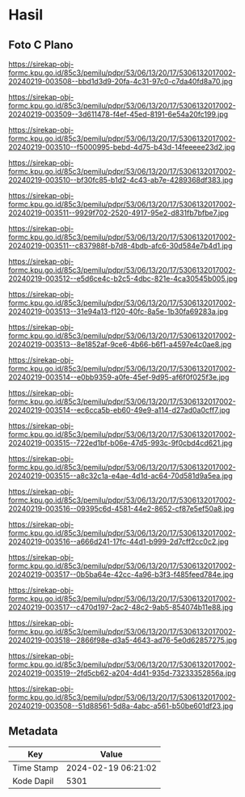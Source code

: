 # Hasil

## Foto C Plano

https://sirekap-obj-formc.kpu.go.id/85c3/pemilu/pdpr/53/06/13/20/17/5306132017002-20240219-003508--bbd1d3d9-20fa-4c31-97c0-c7da40fd8a70.jpg

https://sirekap-obj-formc.kpu.go.id/85c3/pemilu/pdpr/53/06/13/20/17/5306132017002-20240219-003509--3d611478-f4ef-45ed-8191-6e54a20fc199.jpg

https://sirekap-obj-formc.kpu.go.id/85c3/pemilu/pdpr/53/06/13/20/17/5306132017002-20240219-003510--f5000995-bebd-4d75-b43d-14feeeee23d2.jpg

https://sirekap-obj-formc.kpu.go.id/85c3/pemilu/pdpr/53/06/13/20/17/5306132017002-20240219-003510--bf30fc85-b1d2-4c43-ab7e-4289368df383.jpg

https://sirekap-obj-formc.kpu.go.id/85c3/pemilu/pdpr/53/06/13/20/17/5306132017002-20240219-003511--9929f702-2520-4917-95e2-d831fb7bfbe7.jpg

https://sirekap-obj-formc.kpu.go.id/85c3/pemilu/pdpr/53/06/13/20/17/5306132017002-20240219-003511--c837988f-b7d8-4bdb-afc6-30d584e7b4d1.jpg

https://sirekap-obj-formc.kpu.go.id/85c3/pemilu/pdpr/53/06/13/20/17/5306132017002-20240219-003512--e5d6ce4c-b2c5-4dbc-821e-4ca30545b005.jpg

https://sirekap-obj-formc.kpu.go.id/85c3/pemilu/pdpr/53/06/13/20/17/5306132017002-20240219-003513--31e94a13-f120-40fc-8a5e-1b30fa69283a.jpg

https://sirekap-obj-formc.kpu.go.id/85c3/pemilu/pdpr/53/06/13/20/17/5306132017002-20240219-003513--8e1852af-9ce6-4b66-b6f1-a4597e4c0ae8.jpg

https://sirekap-obj-formc.kpu.go.id/85c3/pemilu/pdpr/53/06/13/20/17/5306132017002-20240219-003514--e0bb9359-a0fe-45ef-9d95-af6f0f025f3e.jpg

https://sirekap-obj-formc.kpu.go.id/85c3/pemilu/pdpr/53/06/13/20/17/5306132017002-20240219-003514--ec6cca5b-eb60-49e9-a114-d27ad0a0cff7.jpg

https://sirekap-obj-formc.kpu.go.id/85c3/pemilu/pdpr/53/06/13/20/17/5306132017002-20240219-003515--722ed1bf-b06e-47d5-993c-9f0cbd4cd621.jpg

https://sirekap-obj-formc.kpu.go.id/85c3/pemilu/pdpr/53/06/13/20/17/5306132017002-20240219-003515--a8c32c1a-e4ae-4d1d-ac64-70d581d9a5ea.jpg

https://sirekap-obj-formc.kpu.go.id/85c3/pemilu/pdpr/53/06/13/20/17/5306132017002-20240219-003516--09395c6d-4581-44e2-8652-cf87e5ef50a8.jpg

https://sirekap-obj-formc.kpu.go.id/85c3/pemilu/pdpr/53/06/13/20/17/5306132017002-20240219-003516--a666d241-17fc-44d1-b999-2d7cff2cc0c2.jpg

https://sirekap-obj-formc.kpu.go.id/85c3/pemilu/pdpr/53/06/13/20/17/5306132017002-20240219-003517--0b5ba64e-42cc-4a96-b3f3-f485feed784e.jpg

https://sirekap-obj-formc.kpu.go.id/85c3/pemilu/pdpr/53/06/13/20/17/5306132017002-20240219-003517--c470d197-2ac2-48c2-9ab5-854074b11e88.jpg

https://sirekap-obj-formc.kpu.go.id/85c3/pemilu/pdpr/53/06/13/20/17/5306132017002-20240219-003518--2866f98e-d3a5-4643-ad76-5e0d62857275.jpg

https://sirekap-obj-formc.kpu.go.id/85c3/pemilu/pdpr/53/06/13/20/17/5306132017002-20240219-003519--2fd5cb62-a204-4d41-935d-73233352856a.jpg

https://sirekap-obj-formc.kpu.go.id/85c3/pemilu/pdpr/53/06/13/20/17/5306132017002-20240219-003508--51d88561-5d8a-4abc-a561-b50be601df23.jpg


## Metadata

| Key        | Value               |
| ---------- | ------------------- |
| Time Stamp | 2024-02-19 06:21:02 |
| Kode Dapil | 5301                |



